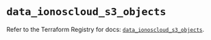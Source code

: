 # `data_ionoscloud_s3_objects`

Refer to the Terraform Registry for docs: [`data_ionoscloud_s3_objects`](https://registry.terraform.io/providers/ionos-cloud/ionoscloud/6.6.9/docs/data-sources/s3_objects).
